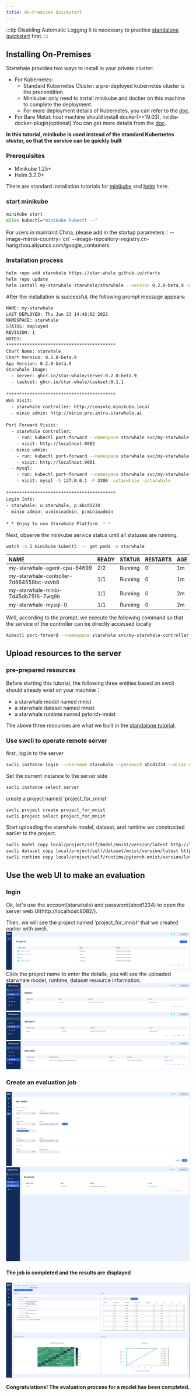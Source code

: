 ```yaml
---
title: On-Premises Quickstart
---
```


:::tip Disabling Automatic Logging
It is necessary to practice [standalone quickstart](./standalone.md) first.
:::

## Installing On-Premises

Starwhale provides two ways to install in your private cluster:

- For Kubernetes: 
  - Standard Kubernetes Cluster: a pre-deployed kubernetes cluster is the precondition.
  - Minikube: only need to install minikube and docker on this machine to complete the deployment.
  - For more deployment details of Kubernetes, you can refer to the [doc](../cloud/helm-charts.md).
- For Bare Metal: host machine should install docker(>=19.03), nvidia-docker-plugin(optional).You can get more details from the [doc](../cloud/ansible.md).

**In this tutorial, minikube is used instead of the standard Kubernetes cluster, so that the service can be quickly built**
### Prerequisites
- Minikube 1.25+
- Helm 3.2.0+

There are standard installation tutorials for [minikube](https://minikube.sigs.k8s.io/docs/start/) and [helm](https://helm.sh/docs/intro/install/) here.

### start minikube
```bash
minikube start
alias kubectl="minikube kubectl --"
```
For users in mainland China, please add in the startup parameters：--image-mirror-country='cn' --image-repository=registry.cn-hangzhou.aliyuncs.com/google_containers

### Installation process    
```bash
helm repo add starwhale https://star-whale.github.io/charts
helm repo update
helm install my-starwhale starwhale/starwhale --version 0.2.0-beta.9 -n starwhale --create-namespace --set minikube.enabled=true
```
After the installation is successful, the following prompt message appears:
```bash
NAME: my-starwhale
LAST DEPLOYED: Thu Jun 23 14:48:02 2022
NAMESPACE: starwhale
STATUS: deployed
REVISION: 1
NOTES:
******************************************
Chart Name: starwhale
Chart Version: 0.2.0-beta.9
App Version: 0.2.0-beta.9
Starwhale Image:
  - server: ghcr.io/star-whale/server:0.2.0-beta.9
  - taskset: ghcr.io/star-whale/taskset:0.1.1

******************************************
Web Visit:
  - starwhale controller: http://console.minikube.local
  - minio admin: http://minio.pre.intra.starwhale.ai

Port Forward Visist:
  - starwhale controller:
    - run: kubectl port-forward --namespace starwhale svc/my-starwhale-controller 8082:8082
    - visit: http://localhost:8082
  - minio admin:
    - run: kubectl port-forward --namespace starwhale svc/my-starwhale-minio 9001:9001
    - visit: http://localhost:9001
  - mysql:
    - run: kubectl port-forward --namespace starwhale svc/my-starwhale-mysql 3306:3306
    - visit: mysql -h 127.0.0.1 -P 3306 -ustarwhale -pstarwhale

******************************************
Login Info:
- starwhale: u:starwhale, p:abcd1234
- minio admin: u:minioadmin, p:minioadmin

*_* Enjoy to use Starwhale Platform. *_*
```

Next, observe the minikube service status until all statuses are running.
```bash
watch -n 1 minikube kubectl  -- get pods -n starwhale
```

| NAME | READY | STATUS | RESTARTS | AGE |
|:-----|-------|--------|----------|-----|
|my-starwhale-agent-cpu-64699|2/2|Running|0|1m
|my-starwhale-controller-7d864558bc-vxvb8|1/1|Running|0|1m
|my-starwhale-minio-7d45db75f6-7wq9b|1/1|Running|0|2m
|my-starwhale-mysql-0|1/1|Running|0|2m

Well, according to the prompt, we execute the following command so that the service of the controller can be directly accessed locally
```bash
kubectl port-forward --namespace starwhale svc/my-starwhale-controller 8082:8082
```
## Upload resources to the server
### pre-prepared resources
Before starting this tutorial, the following three entities based on swcli should already exist on your machine：
- a starwhale model named mnist
- a starwhale dataset named mnist
- a starwhale runtime named pytorch-mnist

The above three resources are what we built in the [standalone tutorial](standalone.md).
### Use swcli to operate remote server
first, log in to the server
```bash
swcli instance login --username starwhale --password abcd1234 --alias server http://localhost:8082
```

Set the current instance to the server side
```bash
swcli instance select server
```

create a project named 'project_for_mnist'
```bash
swcli project create project_for_mnist
swcli project select project_for_mnist
```

Start uploading the starwhale model, dataset, and runtime we constructed earlier to the project.
```bash
swcli model copy local/project/self/model/mnist/version/latest http://localhost:8082/
swcli dataset copy local/project/self/dataset/mnist/version/latest http://localhost:8082/
swcli runtime copy local/project/self/runtime/pytorch-mnist/version/latest http://localhost:8082/
```
## Use the web UI to make an evaluation
### login
Ok, let's use the account(starwhale) and password(abcd1234) to open the server web UI(http://localhost:8082/). 

Then, we will see the project named 'project_for_mnist' that we created earlier with swcli.
![project list](../img/ui-list-project.jpg)
Click the project name to enter the details, you will see the uploaded starwhale model, runtime, dataset resource information.
![model list](../img/ui-list-model.jpg)
![dataset list](../img/ui-list-dataset.jpg)
![runtime list](../img/ui-list-runtime.jpg)
### Create an evaluation job
![Create job](../img/ui-create-job.jpg)
![Create Job Workflow](../img/create-job-workflow.gif)
#### The job is completed and the results are displayed
![Show Job Results](../img/ui-job-results.jpg)

**Congratulations! The evaluation process for a model has been completed.**
